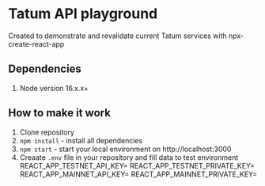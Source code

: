# Tatum API playground

Created to demonstrate and revalidate current Tatum services with npx-create-react-app

## Dependencies
1. Node version 16.x.x+ 

## How to make it work

1. Clone repository
2. `npm install` - install all dependencies
3. `npm start` - start your local environment on http://localhost:3000
4. Creaate `.env` file in your repository and fill data to test environment
REACT_APP_TESTNET_API_KEY=<Your testnet API key>
REACT_APP_TESTNET_PRIVATE_KEY=
REACT_APP_MAINNET_API_KEY=<Your mainnet API key>
REACT_APP_MAINNET_PRIVATE_KEY=



